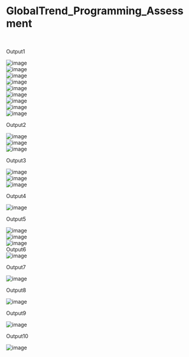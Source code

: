 # GlobalTrend_Programming_Assessment
<br>

Output1
<br>

![image](https://github.com/user-attachments/assets/f27a5134-072a-46b1-a6df-9f7ec3906248)
<br>
![image](https://github.com/user-attachments/assets/de0cf5ce-974e-4484-b76e-c39665a078a4)
<br>
![image](https://github.com/user-attachments/assets/8967f91f-b132-4969-8bda-14df06654892)
<br>
![image](https://github.com/user-attachments/assets/b5f2d316-93eb-4605-a4e8-81f9079f11a8)
<br>
![image](https://github.com/user-attachments/assets/51468a52-91e5-41c4-a5ab-19d402c23bb0)
<br>
![image](https://github.com/user-attachments/assets/58a2810e-1b1c-48dd-b418-8c615bbb1188)
<br>
![image](https://github.com/user-attachments/assets/d49b896b-2059-4c1b-a32b-a72a74b2bb75)
<br>
![image](https://github.com/user-attachments/assets/7463fd89-97bd-4c0d-a2c2-d0b48164beb2)
<br>
![image](https://github.com/user-attachments/assets/45d2b282-f6b4-49bd-94f2-df888bf9732e)
<br>

Output2
<br>       	

![image](https://github.com/user-attachments/assets/bfe9cc1e-e8d9-45c8-8547-98f021764081)
<br>
![image](https://github.com/user-attachments/assets/57efcc91-3135-4aff-9942-d49a3181e530)
<br>
![image](https://github.com/user-attachments/assets/bf64f184-603f-4d84-acf0-9bd441439fe0)
<br>

Output3
<br> 

![image](https://github.com/user-attachments/assets/893c78d8-990b-43ad-9a89-f25596e258f4)
<br>
![image](https://github.com/user-attachments/assets/c7eae051-0617-492a-b22c-74c4524433e8)
<br>
![image](https://github.com/user-attachments/assets/06255477-22f5-4dca-8697-68c9ac219584)
<br>

Output4
<br>

![image](https://github.com/user-attachments/assets/81c9ec8a-096a-45a0-b4a8-6fea743cf3e0)
<br>

Output5
<br>

![image](https://github.com/user-attachments/assets/20f691ec-8b74-4ccf-92eb-5a06222f6dc3)
<br>
![image](https://github.com/user-attachments/assets/74f44ea6-cadc-4f92-8591-851f02658c2b)
<br>
![image](https://github.com/user-attachments/assets/591e9b58-9fa7-4e7a-8e63-00320a9a01cf)
<br>
Output6
<br>
![image](https://github.com/user-attachments/assets/9fd4d7b8-d9c1-494f-9a38-20f9969fdc90)
<br>

Output7
<br>

![image](https://github.com/user-attachments/assets/7eb09489-7a89-4ffb-bc16-5395af618dae)
<br>

Output8
<br>

![image](https://github.com/user-attachments/assets/d7a0ae03-419e-435f-9b0e-a669b97364d2)
<br>

Output9
<br>

![image](https://github.com/user-attachments/assets/0f6ec8ba-befe-476b-8a42-0a50ad179c35)
<br>

Output10
<br>

![image](https://github.com/user-attachments/assets/e85809ce-4749-4690-bc24-3e6dcaba98de)

















